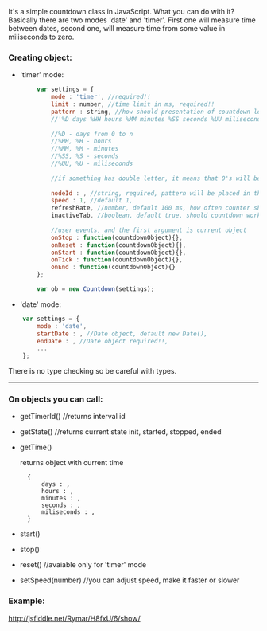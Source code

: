 It's a simple countdown class in JavaScript. What you can do with it? Basically there are two modes 'date' and 'timer'. First one will measure time between dates, second one, will measure time from some value in miliseconds to zero.

### Creating object:
- 'timer' mode:
```javascript       
        var settings = {
            mode : 'timer', //required!!
            limit : number, //time limit in ms, required!!
            pattern : string, //how should presentation of countdown look like, default 
            //'%D days %HH hours %MM minutes %SS seconds %UU miliseconds'
    
            //%D - days from 0 to n
            //%HH, %H - hours
            //%MM, %M - minutes
            //%SS, %S - seconds
            //%UU, %U - miliseconds
    
            //if something has double letter, it means that 0's will be put before, e.g. 12:04:02 instead of 12:4:2
    
            nodeId : , //string, required, pattern will be placed in this node
            speed : 1, //default 1,
            refreshRate, //number, default 100 ms, how often counter should be refreshed
            inactiveTab, //boolean, default true, should countdown work when tab is inactive
    
            //user events, and the first argument is current object
            onStop : function(countdownObject){}, 
            onReset : function(countdownObject){},
            onStart : function(countdownObject){},
            onTick : function(countdownObject){},
            onEnd : function(countdownObject){}
        };

        var ob = new Countdown(settings);
```
   

- 'date' mode:
```javascript
    var settings = {
        mode : 'date',
        startDate : , //Date object, default new Date(),
        endDate : , //Date object required!!, 
        ...
    };
```

There is no type checking so be careful with types.

-----------------------------------------------------------------------------

### On objects you can call:
- getTimerId() //returns interval id
- getState() //returns current state init, started, stopped, ended
- getTime()
  
  returns object with current time 

        {
            days : ,
            hours : ,
            minutes : ,
            seconds : ,
            miliseconds : ,
        } 

- start()
- stop()
- reset() //avaiable only for 'timer' mode
- setSpeed(number) //you can adjust speed, make it faster or slower
 
### Example:
http://jsfiddle.net/Rymar/H8fxU/6/show/

